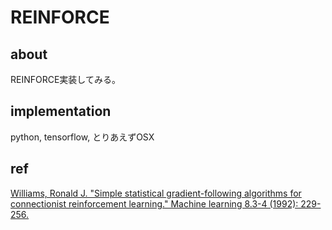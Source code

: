 # REINFORCE

## about
REINFORCE実装してみる。

## implementation
python, tensorflow, とりあえずOSX

## ref
[Williams, Ronald J. "Simple statistical gradient-following algorithms for connectionist reinforcement learning." Machine learning 8.3-4 (1992): 229-256.](http://www-anw.cs.umass.edu/~barto/courses/cs687/williams92simple.pdf)
